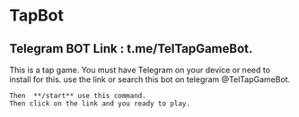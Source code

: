 # TapBot

##  Telegram BOT Link : t.me/TelTapGameBot.
This is a tap game. You must have Telegram on your device or need to install for this. use the link or search this bot on telegram @TelTapGameBot. 
```
Then  **/start** use this command.
Then click on the link and you ready to play.
```
